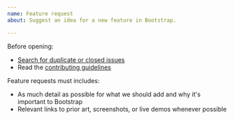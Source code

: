 ```yaml
---
name: Feature request
about: Suggest an idea for a new feature in Bootstrap.

---
```


Before opening:

- [Search for duplicate or closed issues](https://github.com/twbs/bootstrap/issues?utf8=%E2%9C%93&q=is%3Aissue)
- Read the [contributing guidelines](https://github.com/twbs/bootstrap/blob/master/CONTRIBUTING.md)

Feature requests must includes:

- As much detail as possible for what we should add and why it's important to Bootstrap
- Relevant links to prior art, screenshots, or live demos whenever possible
